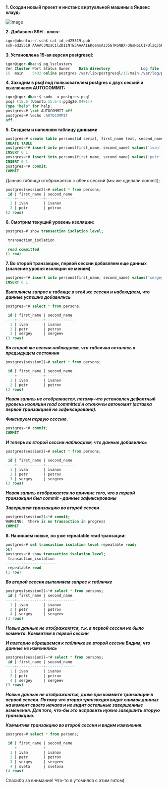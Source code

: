 **1. Создан новый проект и инстанс виртуальной машины в Яндекс клауд:**

![image](https://github.com/IgorSorok/otus_postgresql_home_works/assets/159540313/d5c89018-b972-480d-b2ed-5c2f5b2a06fb)

**2. Добавлен SSH - ключ:**
```python
igor@ubuntu:~/.ssh$ cat id_ed25519.pub`
ssh-ed25519 AAAAC3NzaC1lZDI1NTE5AAAAIEKqemsAzJ5GTRGNBX/QhsH6IC1FUlIqJ5UgtsG5DJzA igor@ubuntu
```
**3. Установлена 15-ая версия postgresql:**
```SQL
igor@igor-dba:~$ pg_lsclusters
Ver Cluster Port Status Owner    Data directory              Log file
15  main    5432 online postgres /var/lib/postgresql/15/main /var/log/postgresql/postgresql-15-main.log
```
**4. Заходим в  psql под пользователем postgres с двух сессий и выключаем AUTOCOMMIT:**
```SQL
igor@igor-dba:~$ sudo -u postgres psql
psql (15.6 (Ubuntu 15.6-1.pgdg20.04+1))
Type "help" for help.
postgres=# \set AUTOCOMMIT off 
postgres=# \echo :AUTOCOMMIT 
off
```

**5. Создаем и наполням таблицу данными**
```SQL
postgres=# create table persons(id serial, first_name text, second_name text);   
CREATE TABLE
postgres=*# insert into persons(first_name, second_name) values('ivan', 'ivanov');  
INSERT 0 1
postgres=*# insert into persons(first_name, second_name) values('petr', 'petrov');  
INSERT 0 1
postgres=*# commit;
COMMIT
```
Данная таблица отоброжается с обеих сессий (мы же сделали commit);
```SQL
postgres(session2)=# select * from persons;
 id | first_name | second_name 
----+------------+-------------
  1 | ivan       | ivanov
  2 | petr       | petrov
(2 rows)
```
**6. Смотрим текущий уровень изоляции:**
```SQL
postgres=# show transaction isolation level;

 transaction_isolation 
-----------------------
 read committed
(1 row)
```
**7. Во второй транзакции, первой сессии добавляем еще данных (значение уровня изоляции не меням)**
```SQL
postgres=*# insert into persons(first_name, second_name) values('sergey', 'sergeev');
INSERT 0 1
```
***Выполняем запрос к таблице в этой же сессии и наблюдаем, что данные успешно добавились***
```SQL
postgres=*# select * from persons;

 id | first_name | second_name 
----+------------+-------------
  1 | ivan       | ivanov
  2 | petr       | petrov
  3 | sergey     | sergeev
(3 rows)
```
***Во второй же сессии наблюдаем, что табличка осталась в предыдущем состоянии***
```SQL
postgres(session2)=# select * from persons;

 id | first_name | second_name 
----+------------+-------------
  1 | ivan       | ivanov
  2 | petr       | petrov
(2 rows)
```

***Новая запись не отображается, потому-что установлен дефолтный уровень изоляции read committed и отключен автокомит
(вставка первой транзакцией не зафиксирована).***

***Фиксируем первую сессию.***
```SQL
postgres=*# commit;
COMMIT
```
***И теперь во второй сессии наблюдаем, что данные добавились***
```SQL
postgres(session2)=# select * from persons;

 id | first_name | second_name 
----+------------+-------------
  1 | ivan       | ivanov
  2 | petr       | petrov
  3 | sergey     | sergeev
(3 rows)
```
***Новая запись отображается по причине того, что в первой транзакции был commit - данные зафиксированы***

***Завершаем транзакцию во второй сессии***
```SQL
postgres(session2)=*# commit;
WARNING:  there is no transaction in progress
COMMIT
```
**8. Начинаем новые, но уже repeatable read транзации:**
```SQL
postgres=# set transaction isolation level repeatable read;
SET
postgres=*# show transaction isolation level;
 transaction_isolation 
-----------------------
 repeatable read
(1 row)
```
***Во второй сессии выполняем запрос к табличке***
```SQL
postgres(session2)=*# select * from persons;
 id | first_name | second_name 
----+------------+-------------
  1 | ivan       | ivanov
  2 | petr       | petrov
  4 | sergey     | sergeev
(3 rows)
```
***Новые данные не отображаются, т.к. в первой сессии не было коммита.
Коммитим в первой сессии***

***И повторно обращаемся к табличке во второй сессии***
***Видим, что данные не изменились***
```SQL
postgres(session2)=*# select * from persons;
 id | first_name | second_name 
----+------------+-------------
  1 | ivan       | ivanov
  2 | petr       | petrov
  4 | sergey     | sergeev
(3 rows)
```
***Новые данные не отображаются, даже при коммите транзакции в первой сессии.
Потому что вторая транзакция видит снимок данных на момент своего начала
и не видит остальные завершенные изменения.
Для того, что-бы это исправить нужно завершить вторую транзакцию.***

***Коммитим транзакцию во второй сессии и видим изменения.***
```SQL
postgres=# select * from persons;

 id | first_name | second_name 
----+------------+-------------
  1 | ivan       | ivanov
  2 | petr       | petrov
  3 | sergey     | sergeev
  4 | sveta      | svetova
(4 rows)
```

Спасибо за внимание! Что-то я утомился с этим гитом)

